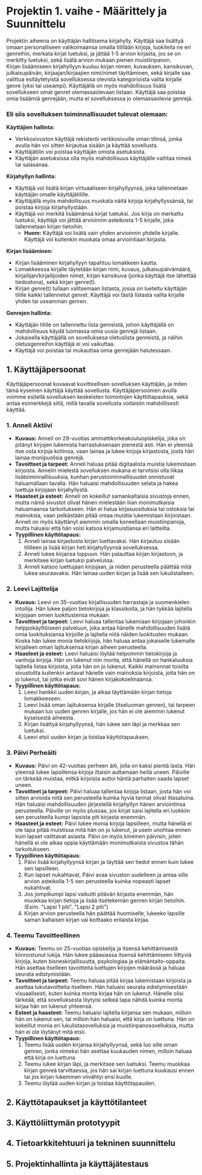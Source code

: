 # Projektin 1. vaihe - Määrittely ja Suunnittelu
Projektin aiheena on käyttäjän hallitsema kirjahylly. Käyttäjä saa lisättyä omaan personalliseen valikoimaansa omalla tilillään kirjoja, luokitella ne eri genreihin, merkata kirjat luetuksi, ja jättää 1-5 arvion kirjasta, jos se on merkitty luetuksi, sekä lisätä arvion mukaan pienen muistiinpanon.  
Kirjan lisäämiseen kirjahyllyyn kuuluu kirjan nimen, kuvauksen, kansikuvan, julkaisupäivän, kirjaajan/kirjaajien nimi/nimet täyttäminen, sekä kirjalle saa valittua esitäytetyistä sovelluksessa olevista kategorioista valita kirjalle genre (yksi tai useampi). Käyttäjällä on myös mahdollisuus lisätä sovellukseen omat genret olemassaolevaan listaan. Käyttäjä saa poistaa omia lisäämiä genrejään, mutta ei sovelluksessa jo olemassaolevia genrejä. 

### Eli siis sovelluksen toiminnallisuudet tulevat olemaan:

**Käyttäjien hallinta:**
  - Verkkosivuston käyttäjä rekisteröi verkkosivuille oman tilinsä, jonka avulla hän voi sitten kirjautua sisään ja käyttää sovellusta.
  - Käyttäjätilin voi poistaa käyttäjän omista asetuksista.
  - Käyttäjän asetuksissa olla myös mahdollisuus käyttäjälle vaihtaa nimeä tai salasanaa.

**Kirjahyllyn hallinta:**
  - Käyttäjä voi lisätä kirjan virtuaaliseen kirjahyllyynsä, joka tallennetaan käyttäjän omalle käyttäjätilille.
  - Käyttäjällä myös mahdollisuus muokata näitä kirjoja kirjahyllyssänsä, tai poistaa kirjoja kirjahyllystään.
  - Käyttäjä voi merkitä lisäämänsä kirjat luetuksi. Jos kirja on merkattu luetuksi, käyttäjä voi jättää arvioinnin asteikosta 1-5 kirjalle, joka tallennetaan kirjan tietoihin.
      - **Huom:** Käyttäjä voi lisätä vain yhden arvioinnin yhdelle kirjalle. Käyttäjä voi kuitenkin muokata omaa arviointiaan kirjasta.
    
**Kirjan lisääminen:**
  - Kirjan lisääminen kirjahyllyyn tapahtuu lomakkeen kautta.
  - Lomakkeessa kirjalle täytetään kirjan nimi, kuvaus, julkaisupäivämäärä, kirjailijan/kirjailijoiden nimet, kirjan kansikuva (jonka käyttäjä itse lähettää tiedostona), sekä kirjan genre(t).
  - Kirjan genre(t) tullaan valitsemaan listasta, jossa on lueteltu käyttäjän tilille kaikki tallennetut genret. Käyttäjä voi tästä listasta valita kirjalle yhden tai useamman genren.

 **Genrejen hallinta:**
   - Käyttäjän tilille on tallennettu lista genreistä, johon käyttäjällä on mahdollisuus käydä luomassa omia uusia genrejä listaan.
   - Jokaisella käyttäjällä on sovelluksesa oletuslista genreistä, ja näihin oletusgenreihin käyttäjä ei voi vaikuttaa.
   - Käyttäjä voi poistaa tai mukauttaa omia genrejään halutessaan.  

## 1. Käyttäjäpersoonat 
Käyttäjäpersoonat kuvaavat kuvitteellisen sovelluksen käyttäjän, ja miten tämä kyseinen käyttäjä käyttää sovellusta. Käyttäjäpersoonien avulla voimme esitellä sovelluksen keskeisten toimintojen käyttötapauksia, sekä antaa esimerkkejä siitä, millä tavalla sovellusta voitaisiin mahdollisesti käyttää. 

### 1. Anneli Aktiivi
- **Kuvaus:** Anneli on 28-vuotias ammattikorkeakouluopiskelija, joka on pitänyt kirjojen lukemista harrastuksenaan pienestä asti. Hän ei yleensä itse osta kirjoja kotiinsa, vaan lainaa ja lukee kirjoja kirjastosta, josta hän lainaa monipuolisia genrejä.
- **Tavoitteet ja tarpeet:** Anneli haluaa pitää digitaalista muistia lukemistaan kirjoista. Annelin mielestä sovelluksen mukana ei tarvitsisi olla liikaa lisätoiminnallisuuksia, kunhan perustoiminnallisuudet onnistuvat haluamallaan tavalla. Hän haluaisi mahdollisuuden selata ja hakea luettuja kirjojaan kirjahyllystä.  
- **Haasteet ja esteet:** Anneli on kokeillut samankaltaisia sivustoja ennen, mutta nämä sivustot olivat hänen mielestään liian monimutkaisia haluamaansa tarkoitukseen. Hän ei halua kirjasuosituksia tai ostoksia tai mainoksia, vaan pelkästään pitää omaa muistia lukemistaan kirjoistaan. Anneli on myös käyttänyt aiemmin omalla koneellaan muistiinpanoja, mutta haluaisi että hän voisi katsoa kirjamuistiansa eri laitteilta. 
- **Tyypillinen käyttötapaus:**
    1. Anneli lainaa kirjastosta kirjan luettavaksi. Hän kirjautuu sisään tililleen ja lisää kirjan heti kirjahyllyynsä sovelluksessa.
    2. Anneli lukee kirjansa loppuun. Hän palauttaa kirjan kirjastoon, ja merkitsee kirjan luetuksi palvelussa.
    3. Anneli katsoo luettujaan kirjojaan, ja niiden perusteella päättää mitä lukea seuraavaksi. Hän lainaa uuden kirjan ja lisää sen lukulistalleen. 

### 2. Leevi Lajittelija
- **Kuvaus:** Leevi on 35-vuotias kirjallisuuden harrastaja ja suomenkielen intoilija. Hän lukee paljon tietokirjoja ja klassikoita, ja hän tykkää lajitella kirjojaan omien luokitustensa mukaan.
- **Tavoitteet ja tarpeet:** Leevi haluaa tallentaa lukemiaan kirjojaan johonkin helppokäyttöiseen palveluun, joka antaa hänelle mahdollisuuden lisätä omia luokituksiansa kirjoille ja lajitella niitä näiden luokitusten mukaan. Koska hän lukee monia tietokirjoja, hän haluaa antaa jokaiselle lukemalle kirjalleen oman lajituksensa kirjan aiheen perusteella.
- **Haasteet ja esteet:** Leevi haluaisi löytää helpommin tietokirjoja ja vanhoja kirjoja. Hän on lukenut niin monta, että hänellä on hankaluuksia lajitella listaa kirjoista, joita hän on jo lukenut. Kaikki mainonnat toisilta sivustoilta kuitenkin antavat hänelle vain mainoksia kirjoista, joita hän on jo lukenut, tai jotka eivät sovi hänen kirjakokoelmaansa.
- **Tyypillinen käyttötapaus:**
    1. Leevi hankkii uuden kirjan, ja alkaa täyttämään kirjan tietoja lomakkeeseen.
    2. Leevi lisää oman lajituksensa kirjalle (itseluoman genren), tai tarpeen mukaan luo uuden genren kirjalle, jos hän ei ole aiemmin lukenut kyseisestä aiheesta.
    3. Kirjan lisättyä kirjahyllyynsä, hän lukee sen läpi ja merkkaa sen luetuksi.
    4. Leevi etsii uuden kirjan ja toistaa käyttötapauksen.

### 3. Päivi Perheäiti
- **Kuvaus:** Päivi on 42-vuotias perheen äiti, jolla on kaksi pientä lasta. Hän yleensä lukee lapsillensa kirjoja iltaisin auttamaan heitä uneen. Päiville on tärkeää muistaa, mitkä kirjoista auttoi häntä parhaiten saada lapset uneen.
- **Tavoitteet ja tarpeet:** Päivi haluaa tallentaa kirjoja listaan, josta hän voi sitten arvioida niitä sen perusteella kuinka hyviä tarinat olivat iltasatuina. Hän haluaisi mahdollisuuden järjestellä kirjahyllyn hänen arviointinsa perusteella. Päiville on myös plussaa, jos kirjat saisi lajitella eri luokkiin sen perusteella kumpi lapsista piti kirjasta enemmän.
- **Haasteet ja esteet:** Päivi lukee monia kirjoja lapsilleen, mutta hänellä ei ole tapa pitää muistissa mitä hän on jo lukenut, ja usein unohtaa ennen kuin lapset valittavat asiasta. Päivi on myös kiireinen päivisin, joten hänellä ei ole aikaa oppia käyttämään monimutkaista sivustoa tähän tarkoitukseen.
- **Tyypillinen käyttötapaus:**
    1. Päivi lisää kirjahyllyynsä kirjan ja täyttää sen tiedot ennen kuin lukee sen lapsilleen.
    2. Kun lapset nukahtavat, Päivi avaa sivuston uudelleen ja antaa sille arvion asteikolla 1-5 sen perusteella kuinka nopeasti lapset nukahtivat.
    3. Jos jompikumpi lapsi vaikutti pitävän kirjasta enemmän, hän muokkaa kirjan tietoja ja lisää itsetekemän genren kirjan tietoihin. (Esim. "Lapsi 1 piti", "Lapsi 2 piti")
    4. Kirjan arvion perusteella hän päättää huomiselle, lukeeko lapsille saman kaltaisen kirjan vai koittaako erilaista kirjaa.

### 4. Teemu Tavoitteellinen
- **Kuvaus:** Teemu on 25-vuotias opiskelija ja itsensä kehittämisestä kiinnostunut lukija. Hän lukee pääasiassa itsensä kehittämiseen liittyviä kirjoja, kuten bisneskirjallisuutta, psykologiaa ja elämäntaito-oppaita. Hän asettaa itselleen tavoitteita luettujen kirjojen määrässä ja haluaa seurata edistymistään.
- **Tavoitteet ja tarpeet:** Teemu haluaa pitää kirjaa lukemistaan kirjoista ja asettaa lukutavoitteita itselleen. Hän haluaisi seurata edistymisestään visuaalisesti, kuten kuinka monta kirjaa hän on lukenut. Hänelle olisi tärkeää, että sovelluksesta löytyisi selkeä tapa nähdä kuinka monta kirjaa hän on lukenut yhteensä.
- **Esteet ja haasteet:** Teemu haluaisi lajitella kirjansa sen mukaan, milloin hän on lukenut sen, tai milloin hän haluaisi, että kirja on luettuna. Hän on kokeillut monia eri lukulistasovelluksia ja muistiinpanosovelluksia, mutta hän ei ole löytänyt mitä etsii.
- **Tyypillinen käyttötapaus:**
    1. Teemu lisää uuden kirjansa kirjahyllyynsä, sekä luo sille oman genren, jonka nimeksi hän asettaa kuukauden nimen, milloin haluaa että kirja on luettuna
    2. Teemu lukee kirjan läpi, ja merkitsee sen luetuksi. Teemu muokkaa kirjan genreä tarvittaessa, jos hän sai kirjan luettuna kuukausi ennen tai jos kirjan lukeminen viivähtyi ensi kuulle.
    3. Teemu löytää uuden kirjan ja toistaa käyttötapauden.

## 2. Käyttötapaukset ja käyttötilanteet

## 3. Käyttöliittymän prototyypit

## 4. Tietoarkkitehtuuri ja tekninen suunnittelu

## 5. Projektinhallinta ja käyttäjätestaus
